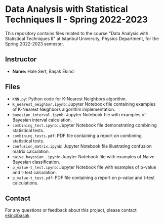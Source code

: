 # Data Analysis with Statistical Techniques II - Spring 2022-2023

This repository contains files related to the course "Data Analysis with Statistical Techniques II" at Istanbul University, Physics Department, for the Spring 2022-2023 semester.

## Instructor
- **Name:** Hale Sert, Başak Ekinci


## Files
- `KNN.py`: Python code for K-Nearest Neighbors algorithm.
- `K_nearest_neighbor.ipynb`: Jupyter Notebook file containing examples of K-Nearest Neighbors algorithm implementation.
- `bayesian_interval.ipynb`: Jupyter Notebook file with examples of Bayesian interval calculation.
- `combining_test.ipynb`: Jupyter Notebook file demonstrating combining statistical tests.
- `combining_tests.pdf`: PDF file containing a report on combining statistical tests.
- `confusion_matrix.ipynb`: Jupyter Notebook file illustrating confusion matrix calculation.
- `naive_bayesian_.ipynb`: Jupyter Notebook file with examples of Naive Bayesian classification.
- `p_value-t_test.ipynb`: Jupyter Notebook file with examples of p-value and t-test calculation.
- `p_value-t_test.pdf`: PDF file containing a report on p-value and t-test calculations.

## Contact
For any questions or feedback about this project, please contact [ekincibasak](https://github.com/ekincibasak).
